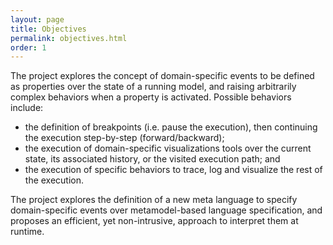 ```yaml
---
layout: page
title: Objectives
permalink: objectives.html
order: 1
---
```


The project explores the concept of domain-specific events to be defined as properties over the state of a running model, and raising arbitrarily complex behaviors when a property is activated. Possible behaviors include:
- the definition of breakpoints (i.e. pause the execution), then continuing the execution step-by-step (forward/backward);
- the execution of domain-specific visualizations tools over the current state, its associated history, or the visited execution path; and
- the execution of specific behaviors to trace, log and visualize the rest of the execution.

The project explores the definition of a new meta language to specify domain-specific events over metamodel-based language specification, and proposes an efficient, yet non-intrusive, approach to interpret them at runtime.
